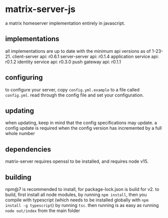 # matrix-server-js
a matrix homeserver implementation entirely in javascript.
## implementations
all implementations are up to date with the minimum api versions as of 1-23-21.
client-server api: r0.6.1
server-server api: r0.1.4
application service api: r0.1.2
identity service api: r0.3.0
push gateway api: r0.1.1
## configuring
to configure your server, copy `config.yml.example` to a file called `config.yml`. read through the config file and set your configuration.
## updating
when updating, keep in mind that the config specifications may update. a config update is required when the config version has incremented by a full whole number
## dependencies
matrix-server requires openssl to be installed, and requires node v15.
## building
npm@7 is recommended to install, for package-lock.json is build for v2. to build, first install all node modules, by running `npm install`, then you compile with typescript (which needs to be installed globally with `npm install -g typescript`) by running `tsc`. then running is as easy as running `node out/index` from the main folder